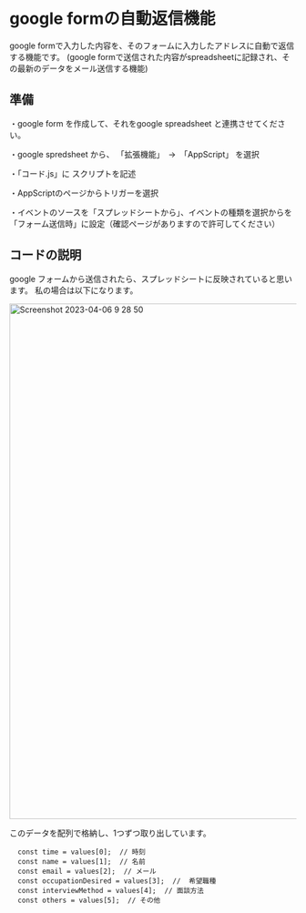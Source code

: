 # google formの自動返信機能

google formで入力した内容を、そのフォームに入力したアドレスに自動で返信する機能です。
(google formで送信された内容がspreadsheetに記録され、その最新のデータをメール送信する機能)


## 準備
・google form を作成して、それをgoogle spreadsheet と連携させてください。

・google spredsheet から、 「拡張機能」　→　「AppScript」 を選択

・「コード.js」に スクリプトを記述

・AppScriptのページからトリガーを選択

・イベントのソースを「スプレッドシートから」、イベントの種類を選択からを「フォーム送信時」に設定（確認ページがありますので許可してください）


## コードの説明

google フォームから送信されたら、スプレッドシートに反映されていると思います。
私の場合は以下になります。

<img width="906" alt="Screenshot 2023-04-06 9 28 50" src="https://user-images.githubusercontent.com/69481175/230243005-b5671efd-e8ff-4acf-a186-44f1ae7a17d8.png">


このデータを配列で格納し、1つずつ取り出しています。
```
  const time = values[0];  // 時刻
  const name = values[1];  // 名前
  const email = values[2];  // メール
  const occupationDesired = values[3];  //  希望職種
  const interviewMethod = values[4];  // 面談方法
  const others = values[5];  // その他 
 ```
 
 
